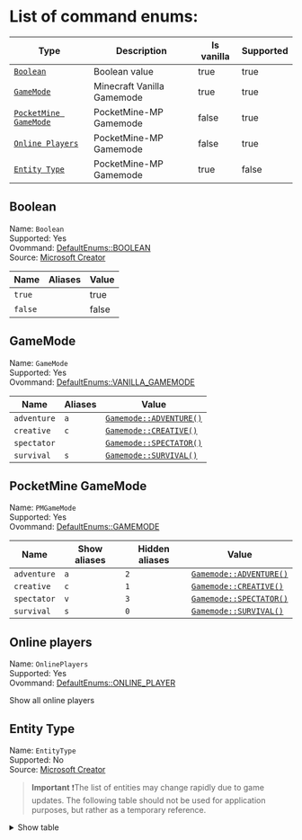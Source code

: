 # List of command enums:
| Type                                          | Description                | Is vanilla | Supported |
|-----------------------------------------------|----------------------------|------------|-----------|
| [`Boolean`](#boolean)                         | Boolean value              | true       | true      |
| [`GameMode`](#gamemode)                       | Minecraft Vanilla Gamemode | true       | true      |
| [`PocketMine GameMode`](#pocketmine-gamemode) | PocketMine-MP Gamemode     | false      | true      |
| [`Online Players`](#pocketmine-gamemode)      | PocketMine-MP Gamemode     | false      | true      |
| [`Entity Type`](#entity-type)                 | PocketMine-MP Gamemode     | true       | false     |
## Boolean
Name: `Boolean`<br>
Supported: Yes<br>
Ovommand: [DefaultEnums::BOOLEAN](https://github.com/GalaxyGamesMC/Ovommand/blob/main/src/galaxygames/ovommand/enum/DefaultEnums.php)<br>
Source: [Microsoft Creator](https://learn.microsoft.com/en-us/minecraft/creator/commands/enums/boolean)

| Name    | Aliases | Value |
|---------|---------|-------|
| `true`  |         | true  |
| `false` |         | false |
## GameMode
Name: `GameMode`<br>
Supported: Yes<br>
Ovommand: [DefaultEnums::VANILLA_GAMEMODE](https://github.com/GalaxyGamesMC/Ovommand/blob/main/src/galaxygames/ovommand/enum/DefaultEnums.php)

| Name        | Aliases | Value                                                                                                  |
|-------------|---------|--------------------------------------------------------------------------------------------------------|
| `adventure` | `a`     | [`Gamemode::ADVENTURE()`](https://github.com/pmmp/PocketMine-MP/blob/main/src/player/GameMode.php#L37) |
| `creative`  | `c`     | [`Gamemode::CREATIVE()`](https://github.com/pmmp/PocketMine-MP/blob/main/src/player/GameMode.php#L38)  |
| `spectator` |         | [`Gamemode::SPECTATOR()`](https://github.com/pmmp/PocketMine-MP/blob/main/src/player/GameMode.php#L39) |
| `survival`  | `s`     | [`Gamemode::SURVIVAL()`](https://github.com/pmmp/PocketMine-MP/blob/main/src/player/GameMode.php#L40)  |
## PocketMine GameMode
Name: `PMGameMode`<br>
Supported: Yes<br>
Ovommand: [DefaultEnums::GAMEMODE](https://github.com/GalaxyGamesMC/Ovommand/blob/main/src/galaxygames/ovommand/enum/DefaultEnums.php)

| Name        | Show aliases | Hidden aliases | Value                                                                                                  |
|-------------|--------------|----------------|--------------------------------------------------------------------------------------------------------|
| `adventure` | `a`          | `2`            | [`Gamemode::ADVENTURE()`](https://github.com/pmmp/PocketMine-MP/blob/main/src/player/GameMode.php#L37) |
| `creative`  | `c`          | `1`            | [`Gamemode::CREATIVE()`](https://github.com/pmmp/PocketMine-MP/blob/main/src/player/GameMode.php#L38)  |
| `spectator` | `v`          | `3`            | [`Gamemode::SPECTATOR()`](https://github.com/pmmp/PocketMine-MP/blob/main/src/player/GameMode.php#L39) |
| `survival`  | `s`          | `0`            | [`Gamemode::SURVIVAL()`](https://github.com/pmmp/PocketMine-MP/blob/main/src/player/GameMode.php#L40)  |
## Online players
Name: `OnlinePlayers`<br>
Supported: Yes<br>
Ovommand: [DefaultEnums::ONLINE_PLAYER](https://github.com/GalaxyGamesMC/Ovommand/blob/main/src/galaxygames/ovommand/enum/DefaultEnums.php)

Show all online players
## Entity Type
Name: `EntityType`<br>
Supported: No<br>
Source: [Microsoft Creator](https://learn.microsoft.com/en-us/minecraft/creator/commands/enums/entitytype)

> **Important**
> ❗The list of entities may change rapidly due to game updates. The following table should not be used for application purposes, but rather as a temporary reference.

<details> <summary>Show table</summary>

| Name                               | Aliases                  | Value                  |
|------------------------------------|--------------------------|------------------------|
| `minecraft:slime`                  | `slime`                  | Slime                  |
| `minecraft:tnt`                    | `tnt`                    | TNT                    |
| `minecraft:camel`                  | `camel`                  | Camel                  |
| `minecraft:turtle`                 | `turtle`                 | Turtle                 |
| `minecraft:chicken`                | `chicken`                | Chicken                |
| `minecraft:bee`                    | `bee`                    | Bee                    |
| `minecraft:axolotl`                | `axolotl`                | Axolotl                |
| `minecraft:pig`                    | `pig`                    | Pig                    |
| `minecraft:hoglin`                 | `hoglin`                 | Hoglin                 |
| `minecraft:zoglin`                 | `zoglin`                 | Zoglin                 |
| `minecraft:sniffer`                | `sniffer`                | Sniffer                |
| `minecraft:cat`                    | `cat`                    | Cat                    |
| `minecraft:cow`                    | `cow`                    | Cow                    |
| `minecraft:sheep`                  | `sheep`                  | Sheep                  |
| `minecraft:wolf`                   | `wolf`                   | Wolf                   |
| `minecraft:villager`               | `villager`               | Villager               |
| `minecraft:wandering_trader`       | `wandering_trader`       | Wandering Trader       |
| `minecraft:mooshroom`              | `mooshroom`              | Mooshroom              |
| `minecraft:squid`                  | `squid`                  | Squid                  |
| `minecraft:glow_squid`             | `glow_squid`             | Glow Squid             |
| `minecraft:strider`                | `strider`                | Strider                |
| `minecraft:rabbit`                 | `rabbit`                 | Rabbit                 |
| `minecraft:bat`                    | `bat`                    | Bat                    |
| `minecraft:iron_golem`             | `iron_golem`             | Iron Golem             |
| `minecraft:snow_golem`             | `snow_golem`             | Snow Golem             |
| `minecraft:ocelot`                 | `ocelot`                 | Ocelot                 |
| `minecraft:horse`                  | `horse`                  | Horse                  |
| `minecraft:trader_llama`           | `trader_llama`           | Trader Llama           |
| `minecraft:llama`                  | `llama`                  | Llama                  |
| `minecraft:polar_bear`             | `polar_bear`             | Polar Bear             |
| `minecraft:parrot`                 | `parrot`                 | Parrot                 |
| `minecraft:dolphin`                | `dolphin`                | Dolphin                |
| `minecraft:panda`                  | `panda`                  | Panda                  |
| `minecraft:fox`                    | `fox`                    | Fox                    |
| `minecraft:frog`                   | `frog`                   | Frog                   |
| `minecraft:tadpole`                | `tadpole`                | Tadpole                |
| `minecraft:allay`                  | `allay`                  | Allay                  |
| `minecraft:husk`                   | `husk`                   | Husk                   |
| `minecraft:tropicalfish`           | `tropicalfish`           | Tropical Fish          |
| `minecraft:wither_skeleton`        | `wither_skeleton`        | Wither Skeleton        |
| `minecraft:cod`                    | `cod`                    | Cod                    |
| `minecraft:zombie_villager`        | `zombie_villager`        | Zombie Villager        |
| `minecraft:pufferfish`             | `pufferfish`             | Pufferfish             |
| `minecraft:witch`                  | `witch`                  | Witch                  |
| `minecraft:salmon`                 | `salmon`                 | Salmon                 |
| `minecraft:donkey`                 | `donkey`                 | Donkey                 |
| `minecraft:mule`                   | `mule`                   | Mule                   |
| `minecraft:skeleton_horse`         | `skeleton_horse`         | Skeleton Horse         |
| `minecraft:zombie_horse`           | `zombie_horse`           | Zombie Horse           |
| `minecraft:zombie`                 | `zombie`                 | Zombie                 |
| `minecraft:stray`                  | `stray`                  | Stray                  |
| `minecraft:drowned`                | `drowned`                | Drowned                |
| `minecraft:creeper`                | `creeper`                | Creeper                |
| `minecraft:skeleton`               | `skeleton`               | Skeleton               |
| `minecraft:spider`                 | `spider`                 | Spider                 |
| `minecraft:zombie_pigman`          | `zombie_pigman`          | Zombie Pigman          |
| `minecraft:enderman`               | `enderman`               | Enderman               |
| `minecraft:silverfish`             | `silverfish`             | Silverfish             |
| `minecraft:cave_spider`            | `cave_spider`            | Cave Spider            |
| `minecraft:ghast`                  | `ghast`                  | Ghast                  |
| `minecraft:magma_cube`             | `magma_cube`             | Magma Cube             |
| `minecraft:blaze`                  | `blaze`                  | Blaze                  |
| `minecraft:warden`                 | `warden`                 | Warden                 |
| `minecraft:guardian`               | `guardian`               | Guardian               |
| `minecraft:elder_guardian`         | `elder_guardian`         | Elder Guardian         |
| `minecraft:elder_guardian_ghost`   | `elder_guardian_ghost`   | Elder Guardian Ghost   |
| `minecraft:wither`                 | `wither`                 | Wither                 |
| `minecraft:ender_dragon`           | `ender_dragon`           | Ender Dragon           |
| `minecraft:shulker`                | `shulker`                | Shulker                |
| `minecraft:endermite`              | `endermite`              | Endermite              |
| `minecraft:vindicator`             | `vindicator`             | Vindicator             |
| `minecraft:evocation_illager`      | `evocation_illager`      | Evocation Illager      |
| `minecraft:vex`                    | `vex`                    | Vex                    |
| `minecraft:phantom`                | `phantom`                | Phantom                |
| `minecraft:pillager`               | `pillager`               | Pillager               |
| `minecraft:ravager`                | `ravager`                | Ravager                |
| `minecraft:piglin_brute`           | `piglin_brute`           | Piglin Brute           |
| `minecraft:piglin`                 | `piglin`                 | Piglin                 |
| `minecraft:goat`                   | `goat`                   | Goat                   |
| `minecraft:minecart`               | `minecart`               | Minecart               |
| `minecraft:hopper_minecart`        | `hopper_minecart`        | Hopper Minecart        |
| `minecraft:tnt_minecart`           | `tnt_minecart`           | TNT Minecart           |
| `minecraft:chest_minecart`         | `chest_minecart`         | Chest Minecart         |
| `minecraft:command_block_minecart` | `command_block_minecart` | Command Block Minecart |
| `minecraft:xp_bottle`              | `xp_bottle`              | XP Bottle              |
| `minecraft:xp_orb`                 | `xp_orb`                 | XP Orb                 |
| `minecraft:ender_crystal`          | `ender_crystal`          | Ender Crystal          |
| `minecraft:arrow`                  | `arrow`                  | Arrow                  |
| `minecraft:snowball`               | `snowball`               | Snowball               |
| `minecraft:egg`                    | `egg`                    | Egg                    |
| `minecraft:splash_potion`          | `splash_potion`          | Splash Potion          |
| `minecraft:leash_knot`             | `leash_knot`             | Leash Knot             |
| `minecraft:boat`                   | `boat`                   | Boat                   |
| `minecraft:chest_boat`             | `chest_boat`             | Chest Boat             |
| `minecraft:lightning_bolt`         | `lightning_bolt`         | Lightning Bolt         |
| `minecraft:evocation_fang`         | `evocation_fang`         | Evocation Fang         |
| `minecraft:armor_stand`            | `armor_stand`            | Armor Stand            |
| `minecraft:fireworks_rocket`       | `fireworks_rocket`       | Fireworks Rocket       |
| `minecraft:npc`                    | `npc`                    | NPC                    |
</details>
